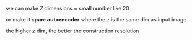 we can make Z dimensions = small number like 20

or make it **spare autoencoder** where the z is the same dim as input image

the higher z dim, the better the construction resolution 